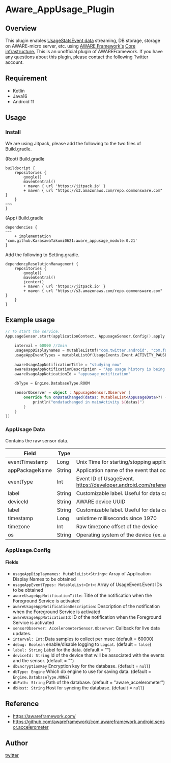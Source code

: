 # Aware_AppUsage_Plugin

## Overview
This plugin enables [UsageStatsEvent data](https://developer.android.com/reference/kotlin/android/app/usage/UsageEvents.Event) streaming, DB storage, storage on AWARE-micro server, etc. using [AWARE Framework's](https://awareframework.com/) [Core infrastructure.](https://github.com/awareframework/com.awareframework.android.core) 
This is an unofficial plugin of AWAREFramework. If you have any questions about this plugin, please contact the following Twitter account.

## Requirement
- Kotlin
- Java16
- Android 11

## Usage
### Install
We are using Jitpack, please add the following to the two files of Build.gradle.

(Root) Build.gradle
```(Root) Build.gradle
buildscript {
    repositories {
        google()
        mavenCentral()
        + maven { url 'https://jitpack.io' }
        + maven { url "https://s3.amazonaws.com/repo.commonsware.com" }
    }
~~~
}
```

(App) Build.gradle
```(App) Build.gradle
dependencies {
~~~
    + implementation 'com.github.KarasawaTakumi0621:aware_appusage_module:0.21'
}
```

Add the following to Setting.gradle.
```
dependencyResolutionManagement {
    repositories {
        google()
        mavenCentral()
        jcenter()
        + maven { url 'https://jitpack.io' }
        + maven { url "https://s3.amazonaws.com/repo.commonsware.com" }
    }
}
```

## Example usage

```kotlin
// To start the service.
AppusageSensor.start(applicationContext, AppusageSensor.Config().apply {

    interval = 60000 //1min
    usageAppDisplaynames = mutableListOf("com.twitter.android", "com.facebook.orca", "com.facebook.katana", "com.instagram.android", "jp.naver.line.android", "com.ss.android.ugc.trill")
    usageAppEventTypes = mutableListOf(UsageEvents.Event.ACTIVITY_PAUSED, UsageEvents.Event.ACTIVITY_RESUMED)
    
    awareUsageAppNotificationTitle = "studying now"
    awareUsageAppNotificationDescription = "App usage history is being retrieved."
    awareUsageAppNoticationId = "appusage_notification"

    dbType = Engine.DatabaseType.ROOM

    sensorObserver = object : AppusageSensor.Observer {
        override fun onDataChanged(datas: MutableList<AppusageData>?) {
            println("ondatachanged in mainActivity ${datas}")
        }
    }
})
```

### AppUsage Data

Contains the raw sensor data.

| Field           | Type   | Description                                                         |
| ---------       | ------ | ------------------------------------------------------------------- |
| eventTimestamp  | Long   | Unix Time for starting/stopping applications, etc.                  |
| appPackageName  | String | Application name of the event that occurred                         |
| eventType       | Int    | Event ID of UsageEvent. https://developer.android.com/reference/kotlin/android/app/usage/UsageEvents.Event |
| label           | String | Customizable label. Useful for data calibration or traceability     |
| deviceId        | String | AWARE device UUID                                                   |
| label           | String | Customizable label. Useful for data calibration or traceability     |
| timestamp       | Long   | unixtime milliseconds since 1970                                    |
| timezone        | Int    | Raw timezone offset of the device                              |
| os              | String | Operating system of the device (ex. android)                        |

### AppUsage.Config
#### Fields

+ `usageAppDisplaynames: MutableList<String>`: Array of Application Display Names to be obtained
+ `usageAppEventTypes: MutableList<Int>`: Array of UsageEvent.Event IDs to be obtained
+ `awareUsageAppNotificationTitle`: Title of the notification when the Foreground Service is activated
+ `awareUsageAppNotificationDescription`: Description of the notification when the Foreground Service is activated
+ `awareUsageAppNoticationId`: ID of the notification when the Foreground Service is activated
+ `sensorObserver: AccelerometerSensor.Observer`: Callback for live data updates.
+ `interval: Int`: Data samples to collect per msec (default = 60000)
+ `debug: Boolean` enable/disable logging to `Logcat`. (default = `false`)
+ `label: String` Label for the data. (default = "")
+ `deviceId: String` Id of the device that will be associated with the events and the sensor. (default = "")
+ `dbEncryptionKey` Encryption key for the database. (default = `null`)
+ `dbType: Engine` Which db engine to use for saving data. (default = `Engine.DatabaseType.NONE`)
+ `dbPath: String` Path of the database. (default = "aware_accelerometer")
+ `dbHost: String` Host for syncing the database. (default = `null`)


## Reference
- https://awareframework.com/
- https://github.com/awareframework/com.awareframework.android.sensor.accelerometer

## Author

[twitter](https://twitter.com/TappunFox)

